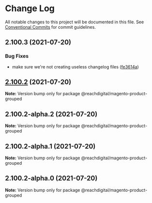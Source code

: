 # Change Log

All notable changes to this project will be documented in this file.
See [Conventional Commits](https://conventionalcommits.org) for commit guidelines.

## 2.100.3 (2021-07-20)


### Bug Fixes

* make sure we're not creating useless changelog files ([fe3614a](https://github.com/ho-nl/m2-pwa/commit/fe3614a8480c7f1c68d673da2bb84805112a6643))





## [2.100.2](https://github.com/ho-nl/m2-pwa/compare/@reachdigital/magento-product-grouped@2.100.2-alpha.2...@reachdigital/magento-product-grouped@2.100.2) (2021-07-20)

**Note:** Version bump only for package @reachdigital/magento-product-grouped





## 2.100.2-alpha.2 (2021-07-20)

**Note:** Version bump only for package @reachdigital/magento-product-grouped





## 2.100.2-alpha.1 (2021-07-20)

**Note:** Version bump only for package @reachdigital/magento-product-grouped





## 2.100.2-alpha.0 (2021-07-20)

**Note:** Version bump only for package @reachdigital/magento-product-grouped
